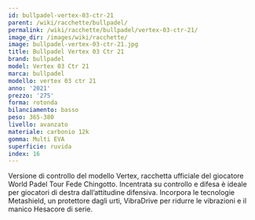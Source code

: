 ```yaml
---
id: bullpadel-vertex-03-ctr-21
parent: /wiki/racchette/bullpadel/
permalink: /wiki/racchette/bullpadel/vertex-03-ctr-21/
image_dir: /images/wiki/racchette/
image: bullpadel-vertex-03-ctr-21.jpg
title: Bullpadel Vertex 03 Ctr 21
brand: bullpadel
model: Vertex 03 Ctr 21
marca: bullpadel
modello: vertex 03 ctr 21
anno: '2021'
prezzo: '275'
forma: rotonda
bilanciamento: basso
peso: 365-380
livello: avanzato
materiale: carbonio 12k
gomma: Multi EVA
superficie: ruvida
index: 16
---
```

Versione di controllo del modello Vertex, racchetta ufficiale del giocatore World Padel Tour Fede Chingotto. Incentrata su controllo e difesa è ideale per giocatori di destra dall’attitudine difensiva. Incorpora le tecnologie Metashield, un protettore dagli urti, VibraDrive per ridurre le vibrazioni e il manico Hesacore di serie.